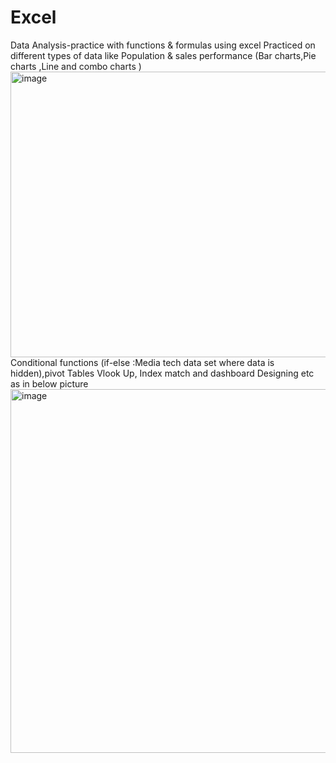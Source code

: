 # Excel
Data Analysis-practice with functions & formulas using excel
Practiced on different types of data like Population & sales performance (Bar charts,Pie charts ,Line and combo charts )
<img width="1350" height="457" alt="image" src="https://github.com/user-attachments/assets/e6d3f184-08f3-4f93-9c59-edd6e6295722" />
Conditional functions (if-else :Media tech data set where data is hidden),pivot Tables 
Vlook Up, Index match and dashboard Designing etc as in below picture 
<img width="1371" height="582" alt="image" src="https://github.com/user-attachments/assets/d891d233-21c4-424c-a81f-c0b94694ec35" />
